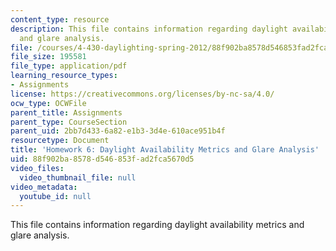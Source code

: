```yaml
---
content_type: resource
description: This file contains information regarding daylight availability metrics
  and glare analysis.
file: /courses/4-430-daylighting-spring-2012/88f902ba8578d546853fad2fca5670d5_MIT4_430S12_hw6.pdf
file_size: 195581
file_type: application/pdf
learning_resource_types:
- Assignments
license: https://creativecommons.org/licenses/by-nc-sa/4.0/
ocw_type: OCWFile
parent_title: Assignments
parent_type: CourseSection
parent_uid: 2bb7d433-6a82-e1b3-3d4e-610ace951b4f
resourcetype: Document
title: 'Homework 6: Daylight Availability Metrics and Glare Analysis'
uid: 88f902ba-8578-d546-853f-ad2fca5670d5
video_files:
  video_thumbnail_file: null
video_metadata:
  youtube_id: null
---
```

This file contains information regarding daylight availability metrics and glare analysis.
